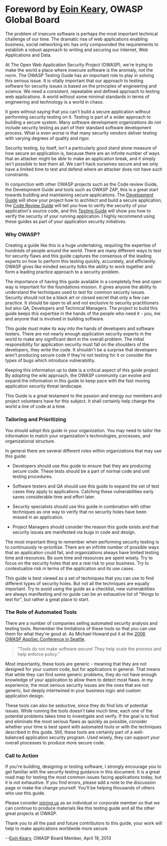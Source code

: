 # Foreword by [Eoin Keary], OWASP Global Board

The problem of insecure software is perhaps the most important technical challenge of our time. The dramatic rise of web applications enabling business, social networking etc has only compounded the requirements to establish a robust approach to writing and securing our Internet, Web Applications and Data.


At The Open Web Application Security Project (OWASP), we're trying to make the world a place where insecure software is the anomaly, not the norm. The OWASP Testing Guide has an important role to play in solving this serious issue. It is vitally important that our approach to testing software for security issues is based on the principles of engineering and science. We need a consistent, repeatable and defined approach to testing web applications. A world without some minimal standards in terms of engineering and technology is a world in chaos.


It goes without saying that you can't build a secure application without performing security testing on it. Testing is part of a wider approach to building a secure system. Many software development organizations do not include security testing as part of their standard software development process. What is even worse is that many security vendors deliver testing with varying degrees of quality and rigor.


Security testing, by itself, isn't a particularly good stand alone measure of how secure an application is, because there are an infinite number of ways that an attacker might be able to make an application break, and it simply isn't possible to test them all. We can't hack ourselves secure and we only have a limited time to test and defend where an attacker does not have such constraints.


In conjunction with other OWASP projects such as the Code review Guide, the Development Guide and tools such as OWASP ZAP, this is  a great start towards building and maintaining secure applications. The [Development Guide](https://www.owasp.org/index.php/Building_Guide) will show your project how to architect and build a secure application, the [Code Review Guide](https://www.owasp.org/index.php/Code_Review_Guide) will tell you how to verify the security of your application's source code, and this [Testing Guide](https://www.owasp.org/index.php/Testing_Guide) will show you how to verify the security of your running application. I highly recommend using these guides as part of your application security initiatives.


### Why OWASP?

Creating a guide like this is a huge undertaking, requiring the expertise of hundreds of people around the world. There are many different ways to test for security flaws and this guide captures the consensus of the leading experts on how to perform this testing quickly, accurately, and efficiently. OWASP gives like minded security folks the ability to work together and form a leading practice approach to a security problem.


The importance of having this guide available in a completely free and open way is important for the foundations mission. It gives anyone the ability to understand the techniques used to test for common security issues. Security should not be a black art or closed secret that only a few can practice. It should be open to all and not exclusive to security practitioners but also QA, Developers and Technical Managers. The project to build this guide keeps this expertise in the hands of the people who need it - you, me and anyone that is involved in building software.


This guide must make its way into the hands of developers and software testers. There are not nearly enough application security experts in the world to make any significant dent in the overall problem. The initial responsibility for application security must fall on the shoulders of the developers, they write the code. It shouldn't be a surprise that developers aren't producing secure code if they're not testing for it or consider the types of bugs which introduce vulnerability.


Keeping this information up to date is a critical aspect of this guide project. By adopting the wiki approach, the OWASP community can evolve and expand the information in this guide to keep pace with the fast moving application security threat landscape.


This Guide is a great testament to the passion and energy our members and project volunteers have for this subject. It shall certainly help change the world a line of code at a time.


### Tailoring and Prioritizing

You should adopt this guide in your organization. You may need to tailor the information to match your organization's technologies, processes, and organizational structure.


In general there are several different roles within organizations that may use this guide:

* Developers should use this guide to ensure that they are producing secure code. These tests should be a part of normal code and unit testing procedures.

* Software testers  and QA should use this guide to expand the set of test cases they apply to applications. Catching these vulnerabilities early saves considerable time and effort later.

* Security specialists should use this guide in combination with other techniques as one way to verify that no security holes have been missed in an application.

* Project Managers should consider the reason this guide exists and that security issues are manifested via bugs in code and design.


The most important thing to remember when performing security testing is to continuously re-prioritize. There are an infinite number of possible ways that an application could fail, and organizations always have limited testing time and resources. Be sure time and resources are spent wisely. Try to focus on the security holes that are a real risk to your business. Try to contextualize risk in terms of the application and its use cases.


This guide is best viewed as a set of techniques that you can use to find different types of security holes. But not all the techniques are equally important. Try to avoid using the guide as a checklist, new vulnerabilities are always manifesting and no guide can be an exhaustive list of "things to test for", but rather a great place to start.


### The Role of Automated Tools

There are a number of companies selling automated security analysis and testing tools. Remember the limitations of these tools so that you can use them for what they're good at. As Michael Howard put it at the [2006 OWASP AppSec Conference in Seattle](https://www.owasp.org/index.php/OWASP_AppSec_Seattle_2006/Agenda).
> "Tools do not make software secure! They help scale the process and help enforce policy."


Most importantly, these tools are generic - meaning that they are not designed for your custom code, but for applications in general. That means that while they can find some generic problems, they do not have enough knowledge of your application to allow them to detect most flaws. In my experience, the most serious security issues are the ones that are not generic, but deeply intertwined in your business logic and custom application design.


These tools can also be seductive, since they do find lots of potential issues. While running the tools doesn't take much time, each one of the potential problems takes time to investigate and verify. If the goal is to find and eliminate the most serious flaws as quickly as possible, consider whether your time is best spent with automated tools or with the techniques described in this guide. Still, these tools are certainly part of a well-balanced application security program. Used wisely, they can support your overall processes to produce more secure code.


### Call to Action

If you're building, designing or testing software, I strongly encourage you to get familiar with the security testing guidance in this document. It is a great road map for testing the most common issues facing applications today, but it is not exhaustive. If you find errors, please add a note to the discussion page or make the change yourself. You'll be helping thousands of others who use this guide.


Please consider [joining us](https://www.owasp.org/index.php/Membership) as an individual or corporate member so that we can continue to produce materials like this testing guide and all the other great projects at OWASP.


Thank you to all the past and future contributors to this guide, your work will help to make applications worldwide more secure.

--[Eoin Keary], OWASP Board Member, April 19, 2013

[Eoin Keary]: https://www.owasp.org/index.php/Eoin_Keary

